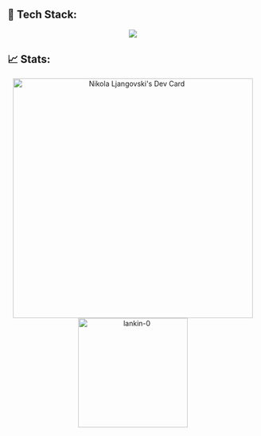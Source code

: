 ## 🔧 Tech Stack:
 
<p align="center">
  <a href="https://skillicons.dev">
    <img src="https://skillicons.dev/icons?i=html,css,js,react,redux,styledcomponents,tailwind,threejs,vite,postman,linux,git,github" />
  </a>
</p>

 ## 📈 Stats:

 <p align="center">
  <a href="https://app.daily.dev/lankin0"><img src="https://api.daily.dev/devcards/v2/u4LkKbrDxlvwRH2iOYE4L.png?type=wide&r=ht4" width="482" alt="Nikola Ljangovski's Dev Card"/></a>
  <img height="220em" src="https://github-readme-stats.vercel.app/api/top-langs/?username=lankin-0&layout=compact&theme=dark" alt=lankin-0 />
  
 </p>













